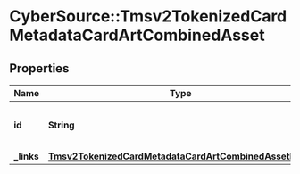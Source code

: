 # CyberSource::Tmsv2TokenizedCardMetadataCardArtCombinedAsset

## Properties
Name | Type | Description | Notes
------------ | ------------- | ------------- | -------------
**id** | **String** | The Id of the combined asset.  | [optional] 
**_links** | [**Tmsv2TokenizedCardMetadataCardArtCombinedAssetLinks**](Tmsv2TokenizedCardMetadataCardArtCombinedAssetLinks.md) |  | [optional] 


